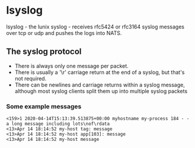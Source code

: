 # lsyslog

lsyslog - the lunix syslog - receives rfc5424 or rfc3164 syslog messages over
tcp or udp and pushes the logs into NATS.


## The syslog protocol

* There is always only one message per packet.
* There is usually a '\r' carriage return at the end of a syslog, but that's
  not required.
* There can be newlines and carriage returns within a syslog message, although
  most syslog clients split them up into multiple syslog packets


### Some example messages

```
<159>1 2020-04-14T15:13:39.513875+00:00 myhostname my-process 184 - - a long message including lots\nof\rdata
<13>Apr 14 18:14:52 my-host tag: message
<13>Apr 14 18:14:52 my-host app[103]: message
<13>Apr 14 18:14:52 my-host message
```
